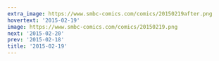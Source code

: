 ```yaml
---
extra_image: https://www.smbc-comics.com/comics/20150219after.png
hovertext: '2015-02-19'
image: https://www.smbc-comics.com/comics/20150219.png
next: '2015-02-20'
prev: '2015-02-18'
title: '2015-02-19'
---
```

